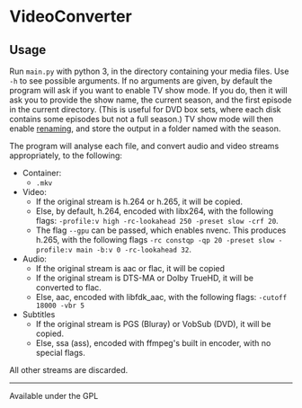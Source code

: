 # VideoConverter

## Usage
Run `main.py` with python 3, in the directory containing your media files. Use `-h` to see possible arguments.
If no arguments are given, by default the program will ask if you want to enable TV show mode. If you do, then it will ask you to provide the show name, the current season, and the first episode in the current directory. (This is useful for DVD box sets, where each disk contains some episodes but not a full season.) TV show mode will then enable [renaming](https://support.plex.tv/articles/naming-and-organizing-your-tv-show-files/), and store the output in a folder named with the season.

The program will analyse each file, and convert audio and video streams appropriately, to the following:
* Container:
    * `.mkv`
* Video:
    * If the original stream is h.264 or h.265, it will be copied.
    * Else, by default, h.264, encoded with libx264, with the following flags: `-profile:v high -rc-lookahead 250 -preset slow -crf 20`.
    * The flag `--gpu` can be passed, which enables nvenc. This produces h.265, with the following flags `-rc constqp -qp 20 -preset slow -profile:v main -b:v 0 -rc-lookahead 32`.
* Audio:
    * If the original stream is aac or flac, it will be copied
    * If the original stream is DTS-MA or Dolby TrueHD, it will be converted to flac.
    * Else, aac, encoded with libfdk_aac, with the following flags: `-cutoff 18000 -vbr 5`
* Subtitles
    * If the original stream is PGS (Bluray) or VobSub (DVD), it will be copied.
    * Else, ssa (ass), encoded with ffmpeg's built in encoder, with no special flags.

All other streams are discarded.

---
Available under the GPL
